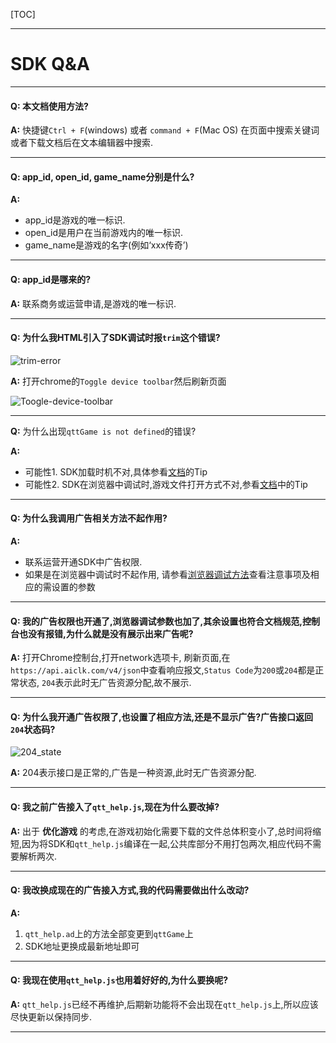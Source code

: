 [TOC]

----

# SDK Q&A

---

#### **Q:**  本文档使用方法?

**A:**  快捷键`Ctrl + F`(windows) 或者 `command + F`(Mac OS) 在页面中搜索关键词或者下载文档后在文本编辑器中搜索.

---

#### **Q:** app_id, open_id, game_name分别是什么?

**A:**
 - app_id是游戏的唯一标识.
 - open_id是用户在当前游戏内的唯一标识.
 - game_name是游戏的名字(例如‘xxx传奇’)

---

#### **Q:** app_id是哪来的?

**A:** 联系商务或运营申请,是游戏的唯一标识.

---

#### **Q:** 为什么我HTML引入了SDK调试时报`trim`这个错误?
![trim-error](https://static-oss.qutoutiao.net/sdk/questions_and_answers/trim_error.png)

**A:** 打开chrome的`Toggle device toolbar`然后刷新页面

![Toogle-device-toolbar](https://static-oss.qutoutiao.net/sdk/questions_and_answers/Tggle-device-toolbar.png)

---

**Q:** 为什么出现`qttGame is not defined`的错误?

**A:**
- 可能性1. SDK加载时机不对,具体参看[文档](./接入SDK常见问题整理.md#引入_sdk)的Tip
- 可能性2. SDK在浏览器中调试时,游戏文件打开方式不对,参看[文档](./接入SDK常见问题整理.md#浏览器中调试)中的Tip

---

#### **Q:** 为什么我调用广告相关方法不起作用?

**A:**
- 联系运营开通SDK中广告权限.
- 如果是在浏览器中调试时不起作用,
请参看[浏览器调试方法](./接入SDK常见问题整理.md#浏览器中调试)查看注意事项及相应的需设置的参数

---

#### **Q:** 我的广告权限也开通了,浏览器调试参数也加了,其余设置也符合文档规范,控制台也没有报错,为什么就是没有展示出来广告呢?

**A:** 打开Chrome控制台,打开network选项卡, 刷新页面,在`https://api.aiclk.com/v4/json`中查看响应报文,`Status Code`为`200`或`204`都是正常状态, `204`表示此时无广告资源分配,故不展示.

---

#### **Q:** 为什么我开通广告权限了,也设置了相应方法,还是不显示广告?广告接口返回`204`状态码?
![204_state](https://static-oss.qutoutiao.net/sdk/questions_and_answers/204_state.png)


**A:**  204表示接口是正常的,广告是一种资源,此时无广告资源分配.

---

#### **Q:** 我之前广告接入了`qtt_help.js`,现在为什么要改掉?

**A:** 出于 **优化游戏** 的考虑,在游戏初始化需要下载的文件总体积变小了,总时间将缩短,因为将SDK和`qtt_help.js`编译在一起,公共库部分不用打包两次,相应代码不需要解析两次.

---

#### **Q:** 我改换成现在的广告接入方式,我的代码需要做出什么改动?

**A:**
1.  `qtt_help.ad`上的方法全部变更到`qttGame`上
2.  SDK地址更换成最新地址即可

---

#### **Q:** 我现在使用`qtt_help.js`也用着好好的,为什么要换呢?

**A:** `qtt_help.js`已经不再维护,后期新功能将不会出现在`qtt_help.js`上,所以应该尽快更新以保持同步.

---
